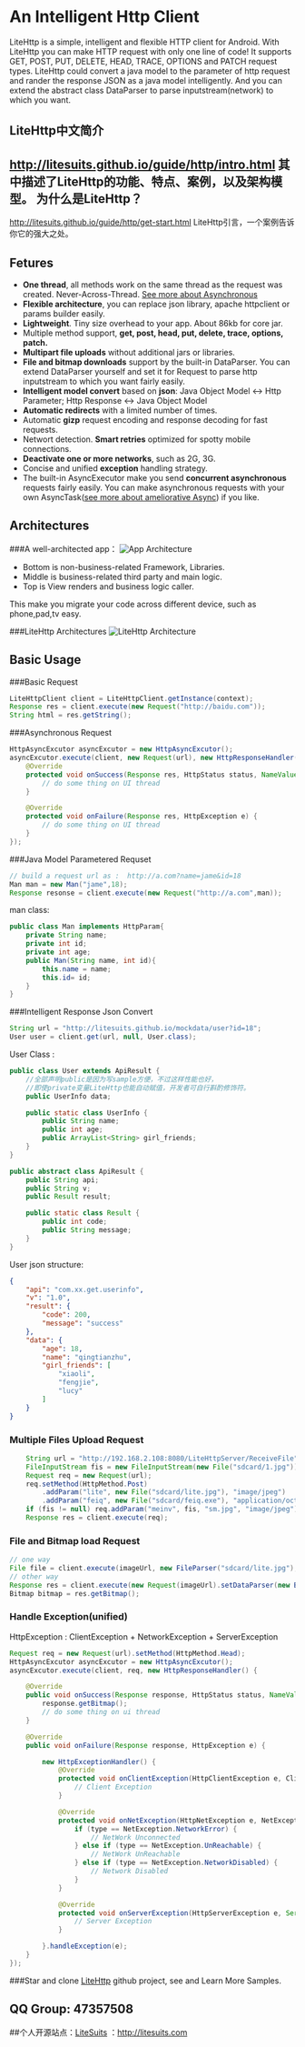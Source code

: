 An Intelligent  Http Client
===
LiteHttp is a simple, intelligent and flexible HTTP client for Android. With LiteHttp you can make HTTP request with only one line of code! It supports GET, POST, PUT, DELETE, HEAD, TRACE, OPTIONS and PATCH request types. LiteHttp could convert a java model to the parameter of http request and rander the response JSON as a java model intelligently. And you can extend the abstract class DataParser to parse inputstream(network) to which you want.

LiteHttp中文简介
---
 http://litesuits.github.io/guide/http/intro.html 
其中描述了LiteHttp的功能、特点、案例，以及架构模型。
为什么是LiteHttp？
---
 http://litesuits.github.io/guide/http/get-start.html 
LiteHttp引言，一个案例告诉你它的强大之处。



Fetures
---
- **One thread**, all methods work on the same thread as the request was created. Never-Across-Thread. [See more about Asynchronous](https://github.com/litesuits/android-lite-async)
- **Flexible architecture**, you can replace json library, apache httpclient or params builder easily.
- **Lightweight**. Tiny size overhead to your app. About 86kb for core jar. 
- Multiple method support, **get, post, head, put, delete, trace, options, patch.**
- **Multipart file uploads** without additional jars or libraries.
- **File and bitmap downloads** support by the built-in DataParser. You can extend DataParser yourself and set it for Request to parse http inputstream to which you want fairly easily.
- **Intelligent model convert** based on **json**:  Java Object Model <-> Http Parameter; Http Response <-> Java Object Model
- **Automatic redirects** with a limited number of times.
- Automatic **gizp** request encoding and response decoding for fast requests.
- Networt detection. **Smart retries** optimized for spotty mobile connections. 
- **Deactivate one or more networks**, such as 2G, 3G.
- Concise and unified **exception** handling strategy.
- The built-in AsyncExecutor make you send **concurrent asynchronous** requests fairly easily. You can make asynchronous requests with your own AsyncTask([see more about ameliorative Async](https://github.com/litesuits/android-lite-async)) if you like.

Architectures
---
###A well-architected  app：
![App Architecture](http://litesuits.github.io/guide/img/app_archi.png)
- Bottom is non-business-related Framework, Libraries.
- Middle is business-related third party and main logic. 
- Top is View renders and business logic caller. 

This make you migrate your code across different device, such as phone,pad,tv easy. 

###LiteHttp Architectures
![LiteHttp Architecture](http://litesuits.github.io/guide/img/litehttp_archi.png)

Basic Usage
---
###Basic Request
```java
LiteHttpClient client = LiteHttpClient.getInstance(context);
Response res = client.execute(new Request("http://baidu.com"));
String html = res.getString();
```
###Asynchronous Request
```java
HttpAsyncExcutor asyncExcutor = new HttpAsyncExcutor();
asyncExcutor.execute(client, new Request(url), new HttpResponseHandler() {
	@Override
	protected void onSuccess(Response res, HttpStatus status, NameValuePair[] headers) {
		// do some thing on UI thread
	}

	@Override
	protected void onFailure(Response res, HttpException e) {
		// do some thing on UI thread 
	}
});
```
###Java Model Parametered Requset
```java
// build a request url as :  http://a.com?name=jame&id=18
Man man = new Man("jame",18);
Response resonse = client.execute(new Request("http://a.com",man));
```
man class:
```java
public class Man implements HttpParam{
	private String name;
	private int id;
    private int age;
	public Man(String name, int id){
		this.name = name;
		this.id= id;
	}
}
```
###Intelligent Response Json Convert
```java
String url = "http://litesuits.github.io/mockdata/user?id=18";
User user = client.get(url, null, User.class);
```
User Class :
```java
public class User extends ApiResult {
	//全部声明public是因为写sample方便，不过这样性能也好，
	//即使private变量LiteHttp也能自动赋值，开发者可自行斟酌修饰符。
	public UserInfo data;

	public static class UserInfo {
		public String name;
		public int age;
		public ArrayList<String> girl_friends;
	}
}

public abstract class ApiResult {
	public String api;
	public String v;
	public Result result;

	public static class Result {
		public int code;
		public String message;
	}
}
```
User json structure:
```json
{
	"api": "com.xx.get.userinfo",
	"v": "1.0",
	"result": {
		"code": 200,
		"message": "success"
	},
	"data": {
		"age": 18,
		"name": "qingtianzhu",
		"girl_friends": [
			"xiaoli",
			"fengjie",
			"lucy"
		]
	}
}
```
### Multiple Files Upload Request
```java
	String url = "http://192.168.2.108:8080/LiteHttpServer/ReceiveFile";
	FileInputStream fis = new FileInputStream(new File("sdcard/1.jpg"));
	Request req = new Request(url);
	req.setMethod(HttpMethod.Post)
		.addParam("lite", new File("sdcard/lite.jpg"), "image/jpeg")
		.addParam("feiq", new File("sdcard/feiq.exe"), "application/octet-stream");
	if (fis != null) req.addParam("meinv", fis, "sm.jpg", "image/jpeg");
	Response res = client.execute(req);
```
### File and Bitmap load Request
```java
// one way
File file = client.execute(imageUrl, new FileParser("sdcard/lite.jpg"), HttpMethod.Get);
// other way
Response res = client.execute(new Request(imageUrl).setDataParser(new BitmapParser()));
Bitmap bitmap = res.getBitmap();
```

### Handle Exception(unified)
HttpException : ClientException + NetworkException + ServerException
```java
Request req = new Request(url).setMethod(HttpMethod.Head);
HttpAsyncExcutor asyncExcutor = new HttpAsyncExcutor();
asyncExcutor.execute(client, req, new HttpResponseHandler() {

	@Override
	public void onSuccess(Response response, HttpStatus status, NameValuePair[] headers) {
		response.getBitmap();
		// do some thing on ui thread
	}

	@Override
	public void onFailure(Response response, HttpException e) {

		new HttpExceptionHandler() {
			@Override
			protected void onClientException(HttpClientException e, ClientException type) {
				// Client Exception
			}

			@Override
			protected void onNetException(HttpNetException e, NetException type) {
				if (type == NetException.NetworkError) {
					// NetWork Unconnected
				} else if (type == NetException.UnReachable) {
					// NetWork UnReachable
				} else if (type == NetException.NetworkDisabled) {
					// Network Disabled
				}
			}

			@Override
			protected void onServerException(HttpServerException e, ServerException type, HttpStatus status, NameValuePair[] headers) {
				// Server Exception
			}

		}.handleException(e);
	}
});
```
###Star and clone [LiteHttp](https://github.com/litesuits/android-lite-http) github project, see and Learn More Samples.
## QQ Group: 47357508
##个人开源站点：[LiteSuits](http://litesuits.com) ：http://litesuits.com